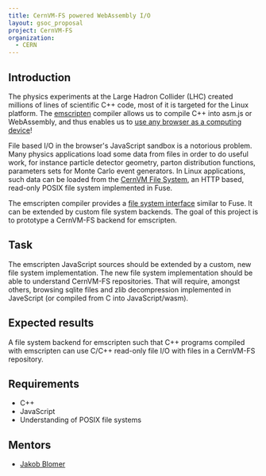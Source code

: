 ```yaml
---
title: CernVM-FS powered WebAssembly I/O
layout: gsoc_proposal
project: CernVM-FS
organization:
  - CERN
---
```


## Introduction

The physics experiments at the Large Hadron Collider (LHC) created millions of
lines of scientific C++ code, most of it is targeted for the Linux
platform.  The [emscripten](http://kripken.github.io/emscripten-site/index.html)
compiler allows us to compile C++ into asm.js or WebAssembly, and thus enables
us to [use any browser as a computing device](http://jblomer.web.cern.ch/jblomer/emscripten/main01.html)!

File based I/O in the browser's JavaScript sandbox is a notorious problem. Many
physics applications load some data from files in order to do useful work,
for instance particle detector geometry, parton distribution functions,
parameters sets for Monte Carlo event generators. In Linux applications, such
data can be loaded from the [CernVM File System](https://github.com/cvmfs/cvmfs),
an HTTP based, read-only POSIX file system implemented in Fuse.

The emscripten compiler provides a [file system interface](http://kripken.github.io/emscripten-site/docs/api_reference/Filesystem-API.html#filesystem-api)
similar to Fuse.  It can be extended by custom file system backends.  The goal
of this project is to prototype a CernVM-FS backend for emscripten.


## Task

The emscripten JavaScript sources should be extended by a custom, new file system implementation.
The new file system implementation should be able to understand CernVM-FS repositories.
That will require, amongst others, browsing sqlite files and zlib decompression
implemented in JaveScript (or compiled from C into JavaScript/wasm).


## Expected results

A file system backend for emscripten such that C++ programs compiled with
emscripten can use C/C++ read-only file I/O with files in a CernVM-FS repository.


## Requirements

- C++
- JavaScript
- Understanding of POSIX file systems

## Mentors

 * [Jakob Blomer](mailto:jblomer@cern.ch)
